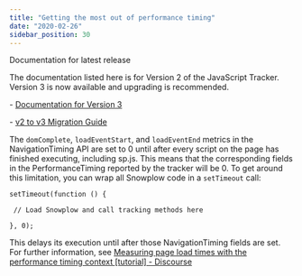 ```yaml
---
title: "Getting the most out of performance timing"
date: "2020-02-26"
sidebar_position: 30
---
```


Documentation for latest release

The documentation listed here is for Version 2 of the JavaScript Tracker. Version 3 is now available and upgrading is recommended.

\- [Documentation for Version 3](/docs/collecting-data/collecting-from-own-applications/javascript-trackers/index.md)

\- [v2 to v3 Migration Guide](/docs/collecting-data/collecting-from-own-applications/javascript-trackers/javascript-tracker/v2-to-v3-migration-guide.md)

The `domComplete`, `loadEventStart`, and `loadEventEnd` metrics in the NavigationTiming API are set to 0 until after every script on the page has finished executing, including sp.js. This means that the corresponding fields in the PerformanceTiming reported by the tracker will be 0. To get around this limitation, you can wrap all Snowplow code in a `setTimeout` call:

```
setTimeout(function () {

 // Load Snowplow and call tracking methods here

}, 0);
```

This delays its execution until after those NavigationTiming fields are set.
For further information, see [Measuring page load times with the performance timing context [tutorial] - Discourse](https://discourse.snowplow.io/t/measuring-page-load-times-with-the-performance-timing-context-tutorial/100)
